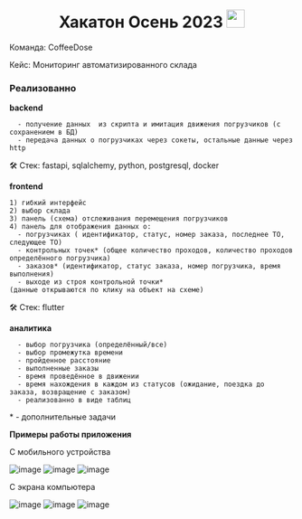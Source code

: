 <h1 align="center">Хакатон Осень 2023<a href="https://daniilshat.ru/" target="_blank"></a> 
<img src="https://github.com/blackcater/blackcater/raw/main/images/Hi.gif" height="32"/></h1>
Команда: CoffeeDose

Кейс: Мониторинг автоматизированного склада

<h3 align="left">Реализованно<a href="https://daniilshat.ru/" target="_blank"></a></h3>

<b>backend</b>
```
  - получение данных  из скрипта и имитация движения погрузчиков (с сохранением в БД)
  - передача данных о погрузчиках через сокеты, остальные данные через http
```

:hammer_and_wrench: Стек:  fastapi, sqlalchemy, python, postgresql, docker

<b>frontend</b>
```
1) гибкий интерфейс
2) выбор склада
3) панель (схема) отслеживания перемещения погрузчиков
4) панель для отображения данных о:
  - погрузчиках ( идентификатор, статус, номер заказа, последнее ТО, следующее ТО)
  - контрольных точек* (общее количество проходов, количество проходов определённого погрузчика)
  - заказов* (идентификатор, статус заказа, номер погрузчика, время выполнения)
  - выходе из строя контрольной точки*
(данные открываются по клику на объект на схеме)
```

:hammer_and_wrench: Стек: flutter

<b>аналитика</b>
```
  - выбор погрузчика (определённый/все)
  - выбор промежутка времени
  - пройденное расстояние
  - выполненные заказы
  - время проведённое в движении
  - время нахождения в каждом из статусов (ожидание, поездка до заказа, возвращение с заказом)
  - реализованно в виде таблиц
```

\* - дополнительные задачи


<b>Примеры работы приложения</b>

С мобильного устройства

![image](https://github.com/NastyaZiss/hack_2023/assets/96202686/520b4c53-42ba-4831-8df9-4d44d159ae4a)
![image](https://github.com/NastyaZiss/hack_2023/assets/96202686/60394185-ec26-4e70-b2b0-c397695ce207)
![image](https://github.com/NastyaZiss/hack_2023/assets/96202686/7bdd7808-72ab-430b-a5a8-402a9b76269b)

С экрана компьютера

![image](https://github.com/NastyaZiss/hack_2023/assets/96202686/3ab01afa-5eb2-44a4-90df-523d1e9b06c9)
![image](https://github.com/NastyaZiss/hack_2023/assets/96202686/535e8158-74f7-41f5-b146-6d446fc5b2d6)
![image](https://github.com/NastyaZiss/hack_2023/assets/96202686/a145e193-c435-429f-bb90-6a6e4f452024)





